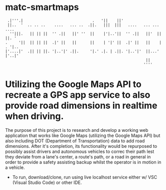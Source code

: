 # matc-smartmaps
```
 .|'''.|                               .   '||    ||'                         
 ||..  '  .. .. ..    ....   ... ..  .||.   |||  |||   ....   ... ...   ....  
  ''|||.   || || ||  '' .||   ||' ''  ||    |'|..'||  '' .||   ||'  || ||. '  
.     '||  || || ||  .|' ||   ||      ||    | '|' ||  .|' ||   ||    | . '|.. 
|'....|'  .|| || ||. '|..'|' .||.     '|.' .|. | .||. '|..'|'  ||...'  |'..|' 
                                                               ||             
                                                              ''''            
```
          
# Utilizing the Google Maps API to recreate a GPS app service to also provide road dimensions in realtime when driving.
The purpose of this project is to research and develop a working web application that works like Google Maps (utilizing the Google Maps API) but also including DOT (Department of Transportation) data to add road dimensions. After it's completion, its functionality would be repurposed to possibly assist drivers and autonomous vehicles to correc their path lest they deviate from a lane's center, a route's path, or a road in general in order to provide a safety assisting backup whilst the operator is in motion in a vehicle.

* To run, download/clone, run using live localhost service either w/ VSC (Visual Studio Code) or other IDE.
